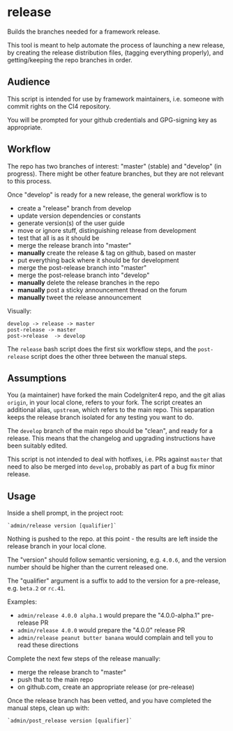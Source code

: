 # release

Builds the branches needed for a framework release.

This tool is meant to help automate the process of
launching a new release, by creating the release
distribution files, (tagging everything properly), 
and getting/keeping the repo branches in order.

## Audience

This script is intended for use by framework maintainers,
i.e. someone with commit rights on the CI4 repository.

You will be prompted for your github credentials and
GPG-signing key as appropriate.

## Workflow

The repo has two branches of interest: "master" (stable) and "develop" (in progress).
There might be other feature branches, but they are not relevant to this process.

Once "develop" is ready for a new release, the general workflow is to

- create a "release" branch from develop
- update version dependencies or constants
- generate version(s) of the user guide
- move or ignore stuff, distinguishing release from development
- test that all is as it should be
- merge the release branch into "master"
- **manually** create the release & tag on github, based on master
- put everything back where it should be for development
- merge the post-release branch into "master"
- merge the post-release branch into "develop"
- **manually** delete the release branches in the repo
- **manually** post a sticky announcement thread on the forum
- **manually** tweet the release announcement

Visually:

    develop -> release -> master
    post-release -> master
    post->release  -> develop

The `release` bash script does the first six workflow steps,
and the `post-release` script does the other three between
the manual steps.

## Assumptions

You (a maintainer) have forked the main CodeIgniter4 repo,
and the git alias `origin`, in your local clone, refers to your fork. 
The script creates an additional alias, `upstream`, which refers to the 
main repo. This separation keeps the release branch isolated
for any testing you want to do.

The `develop` branch of the main repo should be "clean", and ready for
a release. This means that the changelog and upgrading instructions
have been suitably edited.

This script is not intended to deal with hotfixes, i.e. PRs against
`master` that need to also be merged into `develop`, probably
as part of a bug fix minor release.

## Usage

Inside a shell prompt, in the project root:

    `admin/release version [qualifier]`

Nothing is pushed to the repo. at this point -
the results are left inside
the release branch in your local clone.

The "version" should follow semantic versioning, e.g. `4.0.6`, and the
version number should be higher than the current released one.

The "qualifier" argument is a suffix to add to the version
for a pre-release, e.g. `beta.2` or `rc.41`.

Examples:
- `admin/release 4.0.0 alpha.1` would prepare the "4.0.0-alpha.1" pre-release PR
- `admin/release 4.0.0` would prepare the "4.0.0" release PR
- `admin/release peanut butter banana` would complain and tell you to read these directions

Complete the next few steps of the release manually:
- merge the release branch to "master"
- push that to the main repo
- on github.com, create an appropriate release (or pre-release)

Once the release branch has been vetted, and you have
completed the manual steps, clean up with:

    `admin/post_release version [qualifier]`
